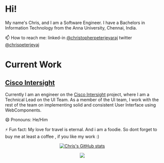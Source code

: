 # Hi!

My name's Chris, and I am a Software Engineer.  I have a Bachelors in Information Technology from the Anna University, Chennai, India.

📫 How to reach me: linked-in [@christopherpeterjeyaraj](https://www.linkedin.com/in/christopherpeterjeyaraj/) twitter [@chrispeterjeyaj](https://twitter.com/chrispeterjeyaj)

# Current Work

## [Cisco Intersight](https://intersight.com)

Currently I am an engineer on the [Cisco Intersight](https://intersight.com) project, where I am a Technical Lead on the UI Team.  As a member of the UI team, I work with the rest of the team on implementing solid and consistent User Interface using WebComponents.
    
😄 Pronouns: He/Him

⚡ Fun fact: My love for travel is eternal. And i am a foodie. So dont forget to buy me at least a coffee , if you like my work :)

<center>

[![Chris's GitHub stats](https://github-readme-stats.vercel.app/api?username=chrispeterjeyaraj&count_private=true&show_icons=true&theme=tokyonight)
](https://github.com/chrispeterjeyaraj/github-readme-stats)

</center>

<center>
   <img src ="https://github-readme-stats.vercel.app/api/top-langs/?username=chrispeterjeyaraj&langs_count=8&layout=compact&theme=tokyonight&hide_border=true" />
</center>
